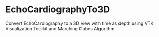 # EchoCardiographyTo3D
Convert EchoCardiography to a 3D view with time as depth using VTK Visualization Toolkit and Marching Cubes Algorithm
